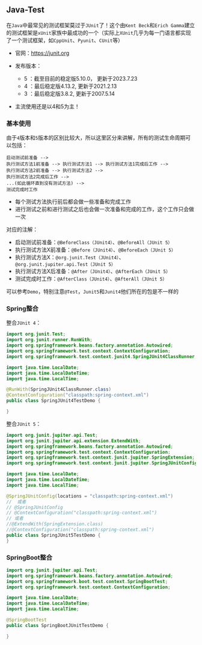 ## Java-Test
在`Java`中最常见的测试框架莫过于`JUnit`了！这个由`Kent Beck`和`Erich Gamma`建立的测试框架是`xUnit`家族中最成功的一个（实际上`XUnit`几乎为每一门语言都实现了一个测试框架，如`CppUnit`、`Pyunit`、`CUnit`等）

- 官网：https://junit.org
- 发布版本：
  - 5 ：截至目前的稳定版5.10.0， 更新于2023.7.23
  - 4 ：最后稳定版4.13.2, 更新于2021.2.13
  - 3 ：最后稳定版3.8.2, 更新于2007.5.14

- 主流使用还是以4和5为主！

### 基本使用

由于`4`版本和`5`版本的区别比较大，所以这里区分来讲解，所有的测试生命周期可以包括：

```
启动测试前准备 --> 
执行测试方法1前准备 --> 执行测试方法1 --> 执行测试方法1完成后工作 --> 
执行测试方法2前准备 --> 执行测试方法2 --> 
执行测试方法2完成后工作 --> 
...(如此循环直到没有测试方法) --> 
测试完成时工作
```

- 每个测试方法执行前后都会做一些准备和完成工作
- 进行测试之前和进行测试之后也会做一次准备和完成的工作，这个工作只会做一次

对应的注解：

- 启动测试前准备：`@BeforeClass（JUnit4）`、`@BeforeAll（JUnit 5）`
- 执行测试方法X前准备：`@Before（JUnit4）`、`@BeforeEach（JUnit 5）`
- 执行测试方法X：`@org.junit.Test（JUnit4）`、`@org.junit.jupiter.api.Test（JUnit 5）`
- 执行测试方法X后准备：`@After（JUnit4）`、`@AfterEach（JUnit 5）`
- 测试完成时工作：`@AfterClass（JUnit4）`、`@AfterAll（JUnit 5）`

可以参考`Demo`，特别注意`@Test`，`Junit5`和`Junit4`他们所在的包是不一样的

### Spring整合

整合`JUnit 4`：

```java
import org.junit.Test;
import org.junit.runner.RunWith;
import org.springframework.beans.factory.annotation.Autowired;
import org.springframework.test.context.ContextConfiguration;
import org.springframework.test.context.junit4.SpringJUnit4ClassRunner;

import java.time.LocalDate;
import java.time.LocalDateTime;
import java.time.LocalTime;

@RunWith(SpringJUnit4ClassRunner.class)
@ContextConfiguration("classpath:spring-context.xml")
public class SpringJUnit4TestDemo {

}
```

整合`JUnit 5`：

```java
import org.junit.jupiter.api.Test;
import org.junit.jupiter.api.extension.ExtendWith;
import org.springframework.beans.factory.annotation.Autowired;
import org.springframework.test.context.ContextConfiguration;
import org.springframework.test.context.junit.jupiter.SpringExtension;
import org.springframework.test.context.junit.jupiter.SpringJUnitConfig;

import java.time.LocalDate;
import java.time.LocalDateTime;
import java.time.LocalTime;

@SpringJUnitConfig(locations = "classpath:spring-context.xml")
//  或者
// @SpringJUnitConfig
// @ContextConfiguration("classpath:spring-context.xml")
// 或者
//@ExtendWith(SpringExtension.class)
//@ContextConfiguration("classpath:spring-context.xml")
public class SpringJUnit5TestDemo {
}
```

### SpringBoot整合

```java
import org.junit.jupiter.api.Test;
import org.springframework.beans.factory.annotation.Autowired;
import org.springframework.boot.test.context.SpringBootTest;
import org.springframework.test.context.ContextConfiguration;

import java.time.LocalDate;
import java.time.LocalDateTime;
import java.time.LocalTime;

@SpringBootTest
public class SpringBootJUnitTestDemo {

}
```

